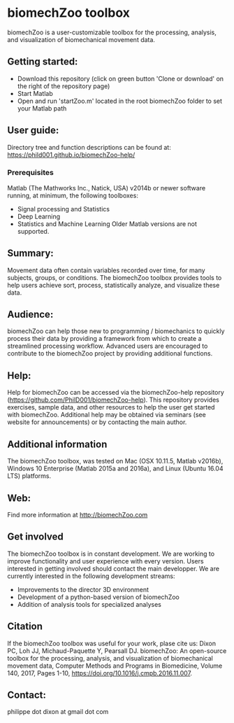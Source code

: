 # biomechZoo toolbox

biomechZoo is a user-customizable toolbox for the processing, analysis, and visualization of biomechanical movement data. 

## Getting started: 
- Download this repository (click on green button 'Clone or download' on the right of the repository page)
- Start Matlab 
- Open and run 'startZoo.m' located in the root biomechZoo folder to set your Matlab path

## User guide:
Directory tree and function descriptions can be found at:
https://phild001.github.io/biomechZoo-help/

### Prerequisites

Matlab (The Mathworks Inc., Natick, USA) v2014b or newer software running, at minimum, the following toolboxes:
- Signal processing and Statistics
- Deep Learning
- Statistics and Machine Learning 
Older Matlab versions are not supported. 

## Summary:
Movement data often contain variables recorded over time, for many subjects, groups, or conditions. The biomechZoo toolbox provides tools to help users achieve sort, process, statistically analyze, and visualize these data. 

## Audience: 
biomechZoo can help those new to programming / biomechanics to quickly process their data by providing a framework from which to create a streamlined processing workflow. Advanced users are encouraged to contribute to the biomechZoo project by providing additional functions. 

## Help: 
Help for biomechZoo can be accessed via the biomechZoo-help repository (https://github.com/PhilD001/biomechZoo-help). This repository provides exercises, sample data, and other resources to help the user get started with biomechZoo. Additional help may be obtained via seminars (see website for announcements) or
by contacting the main author. 

## Additional information

The biomechZoo toolbox, was tested on Mac (OSX 10.11.5, Matlab v2016b),  Windows 10 Enterprise (Matlab 2015a and 2016a), and Linux (Ubuntu 16.04 LTS) platforms.

## Web: 
Find more information at http://biomechZoo.com

## Get involved

The biomechZoo toolbox is in constant development. We are working to improve functionality and user experience with every version. 
Users interested in getting involved should contact the main developper. We are currently interested in the following development streams: 
- Improvements to the director 3D environment
- Development of a python-based version of biomechZoo 
- Addition of analysis tools for specialized analyses 

## Citation

If the biomechZoo toolbox was useful for your work, plase cite us:
Dixon PC, Loh JJ, Michaud-Paquette Y, Pearsall DJ. biomechZoo: An open-source toolbox for the processing, analysis, and visualization of biomechanical movement data, Computer Methods and Programs in Biomedicine, Volume 140, 2017, Pages 1-10, https://doi.org/10.1016/j.cmpb.2016.11.007. 

## Contact:
philippe dot dixon at gmail dot com
